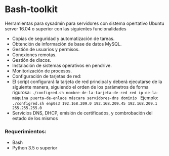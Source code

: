 # Bash-toolkit
Herramientas para sysadmin para servidores con sistema opertativo Ubuntu server 16.04 o superior con las siguientes funcionalidades

*    Copias de seguridad y automatización de tareas.
*    Obtención de información de base de datos MySQL.
*    Gestión de usuarios y permisos.
*    Conexiones remotas.
*    Gestión de discos.
*    Instalación de sistemas operativos en pendrive.
*    Monitorización de procesos.
*    Configuración de tarjetas de red:
  * El script configurará la tarjeta de red principal y deberá ejecutarse de la siguiente manera, siguiendo el orden de los parámetros de forma rigurosa:
   ``` ./configred.sh nombre-de-la-tarjeta-de-red red ip-de-la-máquina puerta-de-enlace máscara servidores-dns dominio  ```
   Ejemplo:
   ```./configred.sh enp0s3 192.168.209.0 192.168.209.45 192.168.209.1 255.255.255.0 ```
*    Servicios DNS, DHCP, emisión de certificados, y combrobación del estado de los mismos

### Requerimientos:
* Bash
* Python 3.5 o superior
